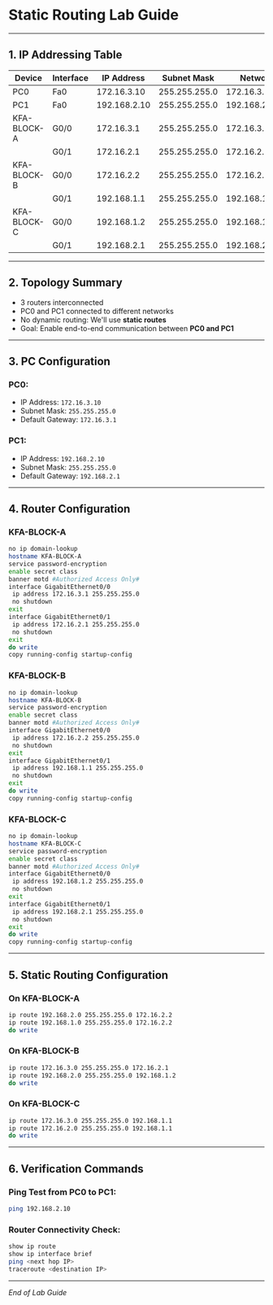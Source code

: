 # Static Routing Lab Guide

---

## 1. IP Addressing Table

| Device      | Interface | IP Address   | Subnet Mask   | Network        |
| ----------- | --------- | ------------ | ------------- | -------------- |
| PC0         | Fa0       | 172.16.3.10  | 255.255.255.0 | 172.16.3.0/24  |
| PC1         | Fa0       | 192.168.2.10 | 255.255.255.0 | 192.168.2.0/24 |
| KFA-BLOCK-A | G0/0      | 172.16.3.1   | 255.255.255.0 | 172.16.3.0/24  |
|             | G0/1      | 172.16.2.1   | 255.255.255.0 | 172.16.2.0/24  |
| KFA-BLOCK-B | G0/0      | 172.16.2.2   | 255.255.255.0 | 172.16.2.0/24  |
|             | G0/1      | 192.168.1.1  | 255.255.255.0 | 192.168.1.0/24 |
| KFA-BLOCK-C | G0/0      | 192.168.1.2  | 255.255.255.0 | 192.168.1.0/24 |
|             | G0/1      | 192.168.2.1  | 255.255.255.0 | 192.168.2.0/24 |

---

## 2. Topology Summary

- 3 routers interconnected
- PC0 and PC1 connected to different networks
- No dynamic routing: We'll use **static routes**
- Goal: Enable end-to-end communication between **PC0 and PC1**

---

## 3. PC Configuration

### PC0:

- IP Address: `172.16.3.10`
- Subnet Mask: `255.255.255.0`
- Default Gateway: `172.16.3.1`

### PC1:

- IP Address: `192.168.2.10`
- Subnet Mask: `255.255.255.0`
- Default Gateway: `192.168.2.1`

---

## 4. Router Configuration

### KFA-BLOCK-A

```bash
no ip domain-lookup
hostname KFA-BLOCK-A
service password-encryption
enable secret class
banner motd #Authorized Access Only#
interface GigabitEthernet0/0
 ip address 172.16.3.1 255.255.255.0
 no shutdown
exit
interface GigabitEthernet0/1
 ip address 172.16.2.1 255.255.255.0
 no shutdown
exit
do write
copy running-config startup-config
```

### KFA-BLOCK-B

```bash
no ip domain-lookup
hostname KFA-BLOCK-B
service password-encryption
enable secret class
banner motd #Authorized Access Only#
interface GigabitEthernet0/0
 ip address 172.16.2.2 255.255.255.0
 no shutdown
exit
interface GigabitEthernet0/1
 ip address 192.168.1.1 255.255.255.0
 no shutdown
exit
do write
copy running-config startup-config
```

### KFA-BLOCK-C

```bash
no ip domain-lookup
hostname KFA-BLOCK-C
service password-encryption
enable secret class
banner motd #Authorized Access Only#
interface GigabitEthernet0/0
 ip address 192.168.1.2 255.255.255.0
 no shutdown
exit
interface GigabitEthernet0/1
 ip address 192.168.2.1 255.255.255.0
 no shutdown
exit
do write
copy running-config startup-config
```

---

## 5. Static Routing Configuration

### On KFA-BLOCK-A

```bash
ip route 192.168.2.0 255.255.255.0 172.16.2.2
ip route 192.168.1.0 255.255.255.0 172.16.2.2
do write
```

### On KFA-BLOCK-B

```bash
ip route 172.16.3.0 255.255.255.0 172.16.2.1
ip route 192.168.2.0 255.255.255.0 192.168.1.2
do write
```

### On KFA-BLOCK-C

```bash
ip route 172.16.3.0 255.255.255.0 192.168.1.1
ip route 172.16.2.0 255.255.255.0 192.168.1.1
do write
```

---

## 6. Verification Commands

### Ping Test from PC0 to PC1:

```bash
ping 192.168.2.10
```

### Router Connectivity Check:

```bash
show ip route
show ip interface brief
ping <next hop IP>
traceroute <destination IP>
```

---

*End of Lab Guide*
